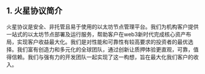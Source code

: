 ## 1. 火星协议简介
火星协议是安全、非托管且易于使用的以太坊节点管理平台。我们为机构客户提供一站式的以太坊节点部署及运行服务，帮助客户在web3新时代完成核心资产布局，实现客户收益最大化。我们是对性能和可靠性有较高要求的投资者的最优选择。我们富有创造力和多元化的全球团队，通过创新让质押体验更直观，可靠，值得信赖。我们与强有力的开发团队一起实现了这一构想，旨在最大化我们客户的收入。 

